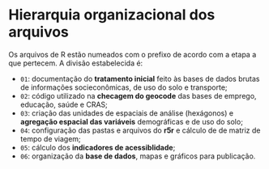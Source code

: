 
# Hierarquia organizacional dos arquivos

Os arquivos de R estão numeados com o prefixo de acordo com a etapa a
que pertecem. A divisão estabelecida é:

  - `01`: documentação do **tratamento inicial** feito às bases
    de dados brutas de informações socieconômicas, de uso do solo e
    transporte;
  - `02`: código utilizado na **checagem do geocode** das bases de emprego, educação, saúde e CRAS;
  - `03`: criação das unidades de espaciais de análise (hexágonos) e
    **agregação espacial das variáveis** demográficas e de uso do solo;
  - `04`: configuração das pastas e arquivos do **r5r** e cálculo de de matriz de tempo de
    viagem;
  - `05`: cálculo dos **indicadores de acessiblidade**;
  - `06`: organização da **base de dados**, mapas e gráficos para publicação.
